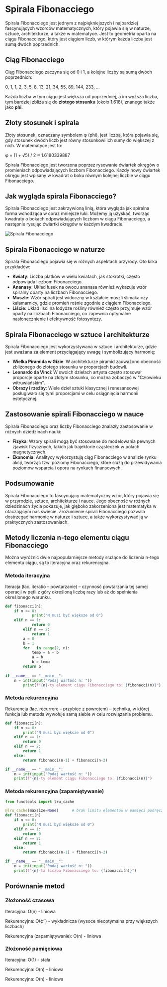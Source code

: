 # Spirala Fibonacciego

Spirala Fibonacciego jest jednym z najpiękniejszych i najbardziej fascynujących wzorców matematycznych, który pojawia się w naturze, sztuce, architekturze, a także w matematyce. Jest to geometria oparta na ciągu Fibonacciego, który jest ciągiem liczb, w którym każda liczba jest sumą dwóch poprzednich.

## Ciąg Fibonacciego

Ciąg Fibonacciego zaczyna się od 0 i 1, a kolejne liczby są sumą dwóch poprzednich:

0, 1, 1, 2, 3, 5, 8, 13, 21, 34, 55, 89, 144, 233, ...

Każda liczba w tym ciągu jest większa od poprzedniej, a im wyższa liczba, tym bardziej zbliża się do **złotego stosunku** (około 1.618), znanego także jako **phi**.

## Złoty stosunek i spirala

Złoty stosunek, oznaczany symbolem φ (phi), jest liczbą, która pojawia się, gdy stosunek dwóch liczb jest równy stosunkowi ich sumy do większej z nich. W matematyce jest to:

φ = (1 + √5) / 2 ≈ 1.6180339887

Spirala Fibonacciego jest tworzona poprzez rysowanie ćwiartek okręgów o promieniach odpowiadających liczbom Fibonacciego. Każdy nowy ćwiartek okręgu jest wpisany w kwadrat o boku równym kolejnej liczbie w ciągu Fibonacciego.

## Jak wygląda spirala Fibonacciego?

Spirala Fibonacciego jest zakrzywioną linią, która wygląda jak spiralna forma wchodząca w coraz mniejsze łuki. Możemy ją uzyskać, tworząc kwadraty o bokach odpowiadających liczbom w ciągu Fibonacciego, a następnie rysując ćwiartki okręgów w każdym kwadracie.

![Spirala Fibonacciego](https://upload.wikimedia.org/wikipedia/commons/thumb/1/1e/Fibonacci_spiral_34.svg/200px-Fibonacci_spiral_34.svg.png)

## Spirala Fibonacciego w naturze

Spirala Fibonacciego pojawia się w różnych aspektach przyrody. Oto kilka przykładów:

- **Kwiaty**: Liczba płatków w wielu kwiatach, jak stokrotki, często odpowiada liczbom Fibonacciego.
- **Ananasy**: Układ łusek na owocu ananasa również wykazuje wzór spiralny oparty na liczbach Fibonacciego.
- **Muszle**: Wzór spirali jest widoczny w kształcie muszli ślimaka czy kałamarnicy, gdzie promień rośnie zgodnie z ciągiem Fibonacciego.
- **Liście**: Układ liści na łodydze rośliny również często przyjmuje wzór oparty na liczbach Fibonacciego, co zapewnia optymalne nasłonecznienie i efektywność fotosyntezy.

## Spirala Fibonacciego w sztuce i architekturze

Spirala Fibonacciego jest wykorzystywana w sztuce i architekturze, gdzie jest uważana za element przyciągający uwagę i symbolizujący harmonię:

- **Wielka Piramida w Gizie**: W architekturze piramid zauważono obecność zbliżonego do złotego stosunku w proporcjach budowli.
- **Leonardo da Vinci**: W swoich dziełach artysta często stosował proporcje oparte na złotym stosunku, co można zobaczyć w "Człowieku witruwiańskim".
- **Obrazy i rzeźby**: Wiele dzieł sztuki klasycznej i renesansowej posługiwało się tymi proporcjami w celu osiągnięcia harmonii estetycznej.

## Zastosowanie spirali Fibonacciego w nauce

Spirala Fibonacciego oraz liczby Fibonacciego znalazły zastosowanie w różnych dziedzinach nauki:

- **Fizyka**: Wzory spirali mogą być stosowane do modelowania pewnych zjawisk fizycznych, takich jak trajektorie cząsteczek w polach magnetycznych.
- **Ekonomia**: Analitycy wykorzystują ciąg Fibonacciego w analizie rynku akcji, tworząc tzw. poziomy Fibonacciego, które służą do przewidywania poziomów wsparcia i oporu na rynkach finansowych.

## Podsumowanie

Spirala Fibonacciego to fascynujący matematyczny wzór, który pojawia się w przyrodzie, sztuce, architekturze i nauce. Jego obecność w różnych dziedzinach życia pokazuje, jak głęboko zakorzeniona jest matematyka w otaczającym nas świecie. Zrozumienie spirali Fibonacciego pozwala dostrzegać harmonię w naturze i sztuce, a także wykorzystywać ją w praktycznych zastosowaniach.


## Metody liczenia n-tego elementu ciągu Fibonacciego

Można wyróżnić dwie najpopularniejsze metody służące do liczenia n-tego elementu ciągu, są to iteracyjna oraz rekurencyjna.

### Metoda iteracyjna
Iteracja (łac. iteratio – powtarzanie) – czynność powtarzania tej samej operacji w pętli z góry określoną liczbę razy lub aż do spełnienia określonego warunku.


```python
def fibonacci(n):
	if n <= 0:
        	print("N musi być większe od 0")
	elif n == 1:
            return 0
        elif n == 2:
            return 1
        a = 0
        b = 1
        for _ in range(2, n):
            temp = a + b
            a = b
            b = temp
        return b
    
if __name__ == "__main__":
	n = int(input("Podaj wartość n: "))
        print(f"{n}-ty element ciągu Fibonacciego to: {fibonacci(n)}")
```

### Metoda rekurencyjna 
Rekurencja (łac. recurrere – przybiec z powrotem) – technika, w której funkcja lub metoda wywołuje samą siebie w celu rozwiązania problemu.
```python
def fibonacci(n):
    if n <= 0:
        print("N musi być większe od 0")
    elif n == 1:
        return 0
    elif n == 2:
        return 1
    else:
        return fibonacci(n-1) + fibonacci(n-2)

if __name__ == "__main__":
    n = int(input("Podaj wartość n: "))
    print(f"{n}-ty element ciągu Fibonacciego to: {fibonacci(n)}")
```
### Metoda rekurencyjna (zapamiętywanie)

```python
from functools import lru_cache

@lru_cache(maxsize=None)      # brak limitu elementów w pamięci podręcznej
def fibonacci(n)
    if n <= 0:
        print("N musi być większe od 0")
    elif n == 1:
        return 0
    elif n == 2:
        return 1
    else:
        return fibonacci(n-1) + fibonacci(n-2)

if __name__ == "__main__":
    n = int(input("Podaj wartość n: "))
    print(f"{n}-ta liczba Fibonacciego to: {fibonacci(n)}")
```
## Porównanie metod

### Złożoność czasowa
Iteracyjna: O(n) - liniowa

Rekurencyjna: O(ϕⁿ) - wykładnicza (wysoce nieoptymalna przy większych liczbach)

Rekurencyjna (zapamiętywanie): O(n) - liniowa

### Złożoność pamięciowa
Iteracyjna: O(1) - stała

Rekurencyjna: O(n) – liniowa

Rekurencyjna: O(n) - liniowa
